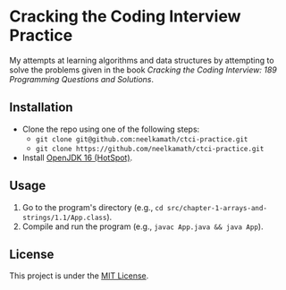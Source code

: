 # Cracking the Coding Interview Practice

My attempts at learning algorithms and data structures by attempting to solve the problems given in the book _Cracking
the Coding Interview: 189 Programming Questions and Solutions_.

## Installation

- Clone the repo using one of the following steps:
    - `git clone git@github.com:neelkamath/ctci-practice.git`
    - `git clone https://github.com/neelkamath/ctci-practice.git`
- Install [OpenJDK 16 (HotSpot)](https://adoptopenjdk.net/?variant=openjdk16&jvmVariant=hotspot).

## Usage

1. Go to the program's directory (e.g., `cd src/chapter-1-arrays-and-strings/1.1/App.class`).
2. Compile and run the program (e.g., `javac App.java && java App`).

## License

This project is under the [MIT License](LICENSE).

